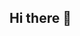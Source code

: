 ## Hi there 👋

<!--

ChainScore is the first open-sourced Credit Rating Protocol for DeFi. More details - chainscore.finance
Contact - prasad@chainscore.finance
-->
